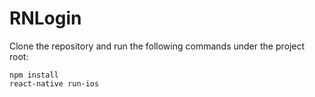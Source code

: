 # RNLogin
Clone the repository and run the following commands under the project root:

```shell
npm install
react-native run-ios
```


